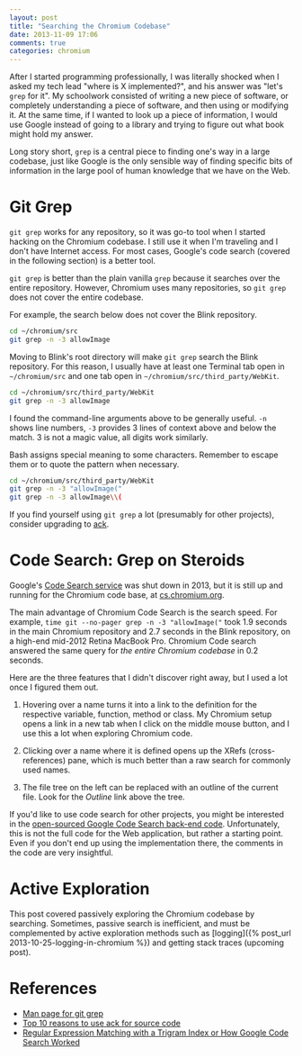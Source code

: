 ```yaml
---
layout: post
title: "Searching the Chromium Codebase"
date: 2013-11-09 17:06
comments: true
categories: chromium
---
```


After I started programming professionally, I was literally shocked when I
asked my tech lead "where is X implemented?", and his answer was "let's `grep`
for it". My schoolwork consisted of writing a new piece of software, or
completely understanding a piece of software, and then using or modifying it.
At the same time, if I wanted to look up a piece of information, I would use
Google instead of going to a library and trying to figure out what book might
hold my answer.

Long story short, `grep` is a central piece to finding one's way in a large
codebase, just like Google is the only sensible way of finding specific bits of
information in the large pool of human knowledge that we have on the Web.


# Git Grep

`git grep` works for any repository, so it was go-to tool when I started
hacking on the Chromium codebase. I still use it when I'm traveling and I don't
have Internet access. For most cases, Google's code search (covered in the
following section) is a better tool.

`git grep` is better than the plain vanilla `grep` because it searches over the
entire repository. However, Chromium uses many repositories, so `git grep` does
not cover the entire codebase.

For example, the search below does not cover the Blink repository.

```bash
cd ~/chromium/src
git grep -n -3 allowImage
```

Moving to Blink's root directory will make `git grep` search the Blink
repository. For this reason, I usually have at least one Terminal tab open in
`~/chromium/src` and one tab open in `~/chromium/src/third_party/WebKit`.

```bash
cd ~/chromium/src/third_party/WebKit
git grep -n -3 allowImage
```

I found the command-line arguments above to be generally useful. `-n` shows
line numbers, `-3` provides 3 lines of context above and below the match. 3 is
not a magic value, all digits work similarly.

Bash assigns special meaning to some characters. Remember to escape them or to
quote the pattern when necessary.

```bash
cd ~/chromium/src/third_party/WebKit
git grep -n -3 "allowImage("
git grep -n -3 allowImage\\(
```

If you find yourself using `git grep` a lot (presumably for other projects),
consider upgrading to [ack](http://beyondgrep.com/).


# Code Search: Grep on Steroids

Google's
[Code Search service](http://en.wikipedia.org/wiki/Google_Code_Search) was shut
down in 2013, but it is still up and running for the Chromium code base, at
[cs.chromium.org](http://cs.chromium.org).

The main advantage of Chromium Code Search is the search speed. For example,
`time git --no-pager grep -n -3 "allowImage("` took 1.9 seconds in the main
Chromium repository and 2.7 seconds in the Blink repository, on a high-end
mid-2012 Retina MacBook Pro. Chromium Code search answered the same query for
_the entire Chromium codebase_ in 0.2 seconds.

Here are the three features that I didn't discover right away, but I used a
lot once I figured them out.

1. Hovering over a name turns it into a link to the definition for the
   respective variable, function, method or class. My Chromium setup opens a
   link in a new tab when I click on the middle mouse button, and I use this a
   lot when exploring Chromium code.

2. Clicking over a name where it is defined opens up the XRefs
   (cross-references) pane, which is much better than a raw search for commonly
   used names.

3. The file tree on the left can be replaced with an outline of the current
   file. Look for the _Outline_ link above the tree.

If you'd like to use code search for other projects, you might be interested in
the
[open-sourced Google Code Search back-end code](https://code.google.com/p/codesearch/).
Unfortunately, this is not the full code for the Web application, but rather a
starting point. Even if you don't end up using the implementation there, the
comments in the code are very insightful.


# Active Exploration

This post covered passively exploring the Chromium codebase by searching.
Sometimes, passive search is inefficient, and must be complemented by active
exploration methods such as
[logging]({% post_url 2013-10-25-logging-in-chromium %}) and
getting stack traces (upcoming post).


# References

* [Man page for git grep](https://www.kernel.org/pub/software/scm/git/docs/git-grep.html)
* [Top 10 reasons to use ack for source code](http://beyondgrep.com/why-ack/)
* [Regular Expression Matching with a Trigram Index or How Google Code Search Worked](http://swtch.com/~rsc/regexp/regexp4.html)
